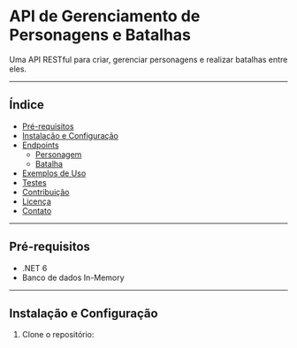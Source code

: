 # API de Gerenciamento de Personagens e Batalhas

Uma API RESTful para criar, gerenciar personagens e realizar batalhas entre eles.

---

## Índice

- [Pré-requisitos](#pré-requisitos)
- [Instalação e Configuração](#instalação-e-configuração)
- [Endpoints](#endpoints)
  - [Personagem](#personagem)
  - [Batalha](#batalha)
- [Exemplos de Uso](#exemplos-de-uso)
- [Testes](#testes)
- [Contribuição](#contribuição)
- [Licença](#licença)
- [Contato](#contato)

---

## Pré-requisitos

- .NET 6
- Banco de dados In-Memory

---

## Instalação e Configuração

1. Clone o repositório:
